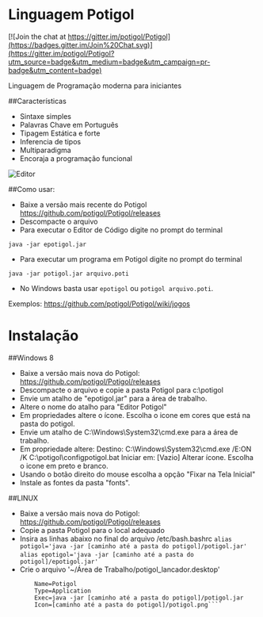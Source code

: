 # Linguagem Potigol

[![Join the chat at https://gitter.im/potigol/Potigol](https://badges.gitter.im/Join%20Chat.svg)](https://gitter.im/potigol/Potigol?utm_source=badge&utm_medium=badge&utm_campaign=pr-badge&utm_content=badge)

Linguagem de Programação moderna para iniciantes



##Características
  - Sintaxe simples
  - Palavras Chave em Português
  - Tipagem Estática e forte
  - Inferencia de tipos
  - Multiparadigma
  - Encoraja a programação funcional

![Editor](https://cloud.githubusercontent.com/assets/303460/8604675/7180d638-2656-11e5-9239-90d29628d9d0.png)


##Como usar:
  - Baixe a versão mais recente do Potigol https://github.com/potigol/Potigol/releases
  - Descompacte o arquivo
  - Para executar o Editor de Código digite no prompt do terminal
  
  ````java -jar epotigol.jar````

  - Para executar um programa em Potigol digite no prompt do terminal

  ````java -jar potigol.jar arquivo.poti````

  - No Windows basta usar ````epotigol```` ou ````potigol arquivo.poti````.
  
Exemplos: https://github.com/potigol/Potigol/wiki/jogos

# Instalação

##Windows 8

  - Baixe a versão mais nova do Potigol: https://github.com/potigol/Potigol/releases
  - Descompacte o arquivo e copie a pasta Potigol para c:\potigol
  - Envie um atalho de "epotigol.jar" para a área de trabalho.
  - Altere o nome do atalho para "Editor Potigol"
  - Em propriedades altere o ícone. Escolha o icone em cores que está na pasta do potigol.
  - Envie um atalho de C:\Windows\System32\cmd.exe para a área de trabalho.
  - Em propriedade altere:
    Destino: C:\Windows\System32\cmd.exe /E:ON /K C:\potigol\configpotigol.bat
    Iniciar em: [Vazio]
    Alterar ícone. Escolha o icone em preto e branco.
  - Usando o botão direito do mouse escolha a opção "Fixar na Tela Inicial"
  - Instale as fontes da pasta "fonts". 


##LINUX

  - Baixe a versão mais nova do Potigol: https://github.com/potigol/Potigol/releases
  - Copie a pasta Potigol para o local adequado
  - Insira as linhas abaixo no final do arquivo /etc/bash.bashrc
    ````alias potigol='java -jar [caminho até a pasta do potigol]/potigol.jar'````
    ````alias epotigol='java -jar [caminho até a pasta do potigol]/epotigol.jar'````
  - Crie o arquivo '~/Área de Trabalho/potigol_lancador.desktop'
    ````[Desktop Entry]
        Name=Potigol
        Type=Application
        Exec=java -jar [caminho até a pasta do potigol]/potigol.jar
        Icon=[caminho até a pasta do potigol]/potigol.png````
